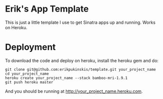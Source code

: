 # Erik's App Template

This is just a little template I use to get Sinatra apps up and running.  Works on Heroku.

# Deployment

To download the code and deploy on heroku, install the heroku gem and do:

    git clone git@github.com:erikpukinskis/template.git your_project_name
    cd your_project_name
    heroku create your_project_name --stack bamboo-mri-1.9.1
    git push heroku master

And you should be running at http://your_project_name.heroku.com.  
